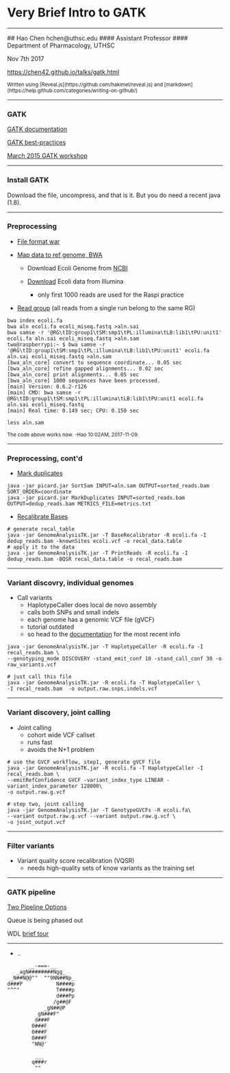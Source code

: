 # Very Brief Intro to GATK
<hr style="color:royalblue">
## Hao Chen
hchen@uthsc.edu 
#### Assistant Professor
#### Department of Pharmacology, UTHSC

Nov 7th 2017

https://chen42.github.io/talks/gatk.html

<small>
Written using [Reveal.js](https://github.com/hakimel/reveal.js) and [markdown](https://help.github.com/categories/writing-on-github/)
</small>

---

### GATK

[GATK documentation](https://software.broadinstitute.org/gatk/documentation/)

[GATK best-practices](https://software.broadinstitute.org/gatk/best-practices/bp_3step.php?case=GermShortWGS&p=1)

[March 2015 GATK workshop](https://www.broadinstitute.org/partnerships/education/broade/best-practices-variant-calling-gatk-1)


---

### Install GATK

Download the file, uncompress, and that is it. But you do need a recent java (1.8). 

---

### Preprocessing

* [File format war](https://blastedbio.blogspot.co.uk/2011/10/fastq-must-die-long-live-sambam.html)

* [Map data to ref genome, BWA](http://bio-bwa.sourceforge.net/bwa.shtml)

	* Download Ecoli Genome from [NCBI](https://www.ncbi.nlm.nih.gov/nuccore/NC_000913.3?report=fasta)

	* [Download](ftp://webdata:webdata@ussd-ftp.illumina.com/Data/SequencingRuns/MG1655/MiSeq_Ecoli_MG1655_110721_PF_R1.fastq.gz) Ecoli data from Illumina 
		* only first 1000 reads are used for the Raspi practice  

* [Read group](https://software.broadinstitute.org/gatk/documentation/article?id=6472) (all reads from a single run belong to the same RG)

```
bwa index ecoli.fa
bwa aln ecoli.fa ecoli_miseq.fastq >aln.sai
bwa samse -r '@RG\tID:group1\tSM:smp1\tPL:illumina\tLB:lib1\tPU:unit1' ecoli.fa aln.sai ecoli_miseq.fastq >aln.sam
two@raspberrypi:~ $ bwa samse -r '@RG\tID:group1\tSM:smp1\tPL:illumina\tLB:lib1\tPU:unit1' ecoli.fa aln.sai ecoli_miseq.fastq >aln.sam
[bwa_aln_core] convert to sequence coordinate... 0.05 sec
[bwa_aln_core] refine gapped alignments... 0.02 sec
[bwa_aln_core] print alignments... 0.05 sec
[bwa_aln_core] 1000 sequences have been processed.
[main] Version: 0.6.2-r126
[main] CMD: bwa samse -r @RG\tID:group1\tSM:smp1\tPL:illumina\tLB:lib1\tPU:unit1 ecoli.fa aln.sai ecoli_miseq.fastq
[main] Real time: 0.149 sec; CPU: 0.150 sec

less aln.sam
```
<small>The code above works now. -Hao 10:02AM, 2017-11-09.</small>


---
### Preprocessing, cont'd

* [Mark duplicates](https://gatkforums.broadinstitute.org/gatk/discussion/2799/howto-map-and-mark-duplicates)

```
java -jar picard.jar SortSam INPUT=aln.sam OUTPUT=sorted_reads.bam SORT_ORDER=coordinate
java -jar picard.jar MarkDuplicates INPUT=sorted_reads.bam OUTPUT=dedup_reads.bam METRICS_FILE=metrics.txt

```

* [Recalibrate Bases](https://software.broadinstitute.org/gatk/documentation/article?id=2801)

```
# generate recal_table
java -jar GenomeAnalysisTK.jar -T BaseRecalibrator -R ecoli.fa -I dedup_reads.bam -knownSites ecoli.vcf -o recal_data.table
# apply it to the data
java -jar GenomeAnalysisTK.jar -T PrintReads -R ecoli.fa -I dedup_reads.bam -BQSR recal_data.table -o recal_reads.bam

```

---
### Variant discovry, individual genomes

* Call variants
	* HaplotypeCaller does local de novo assembly 
	* calls both SNPs and small indels
	* each genome has a genomic VCF file (gVCF)
	* tutorial outdated
	* so head to the [documentation](https://software.broadinstitute.org/gatk/documentation/tooldocs/current/org_broadinstitute_gatk_tools_walkers_haplotypecaller_HaplotypeCaller.php) for the most recent info

```
java -jar GenomeAnalysisTK.jar -T HaplotypeCaller -R ecoli.fa -I recal_reads.bam \
--genotyping_mode DISCOVERY -stand_emit_conf 10 -stand_call_conf 30 -o raw_variants.vcf

```


```
# just call this file
java -jar GenomeAnalysisTK.jar -R ecoli.fa -T HaplotypeCaller \
-I recal_reads.bam  -o output.raw.snps.indels.vcf
```
---

### Variant discovery, joint calling
* Joint calling
	* cohort wide VCF callset
	* runs fast
	* avoids the N+1 problem

```
# use the GVCF workflow, step1, generate gVCF file
java -jar GenomeAnalysisTK.jar -R ecoli.fa -T HaplotypeCaller -I recal_reads.bam \
--emitRefConfidence GVCF -variant_index_type LINEAR -variant_index_parameter 128000\ 
-o output.raw.g.vcf

# step two, joint calling
java -jar GenomeAnalysisTK.jar -T GenotypeGVCFs -R ecoli.fa\ 
--variant output.raw.g.vcf --variant output.raw.g.vcf \
-o joint_output.vcf 
```

---
### Filter variants

* Variant quality score recalibration (VQSR)
	* needs high-quality sets of know variants as the training set

---
### GATK  pipeline

[Two Pipeline Options](https://software.broadinstitute.org/gatk/documentation/pipelines.php)

Queue is being phased out

WDL [brief tour](https://software.broadinstitute.org/wdl/documentation/topic?name=wdl-scripts)

---
* .. 
```
       __-===-__
   _agN########Ngg_
 _N##N@@""  ""9NN##Np_
d###P           N####p
"^^"            T####p
                d###Pp
               /g##@F
            _gN##@P
          gN###F"
         d###F
        0###F
        0###F
        0###F
        "NN@'

         ___
        q###r
         ""
```
